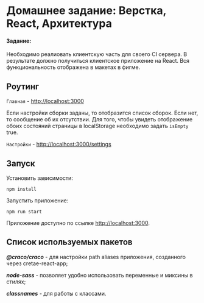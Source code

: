 # Домашнее задание: Верстка, React, Архитектура

#### Задание:

Необходимо реалиовать клиентскую часть для своего CI сервера. В результате должно получиться клиентское приложение на React.
Вся функциональность отображена в макетах в фигме.

## Роутинг
`Главная` - [http://localhost:3000](http://localhost:3000)

Если настройки сборки заданы, то отобразится список сборок. Если нет, то сообщение об их отсутствии. Для того, чтобы увидеть отображение обоих состояний страницы в localStorage необходимо задать `isEmpty` true.

`Настройки` - [http://localhost:3000/settings](http://localhost:3000/settings)

## Запуск

Установить зависимости:

  ```
 npm install
 ```
 Запустить приложение:
  ```
 npm run start
 ```

Приложение доступно по ссылке [http://localhost:3000](http://localhost:3000).


## Список используемых пакетов

___@craco/craco___ -  для настройки path aliases приложения, созданного через cretae-react-app;


___node-sass___ - позволяет удобно использовать переменные и миксины в стилях;


___classnames___ - для работы с классами.
